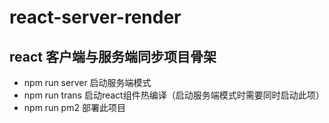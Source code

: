 # react-server-render

## react 客户端与服务端同步项目骨架

* npm run server 启动服务端模式
* npm run trans 启动react组件热编译（启动服务端模式时需要同时启动此项）
* npm run pm2 部署此项目
